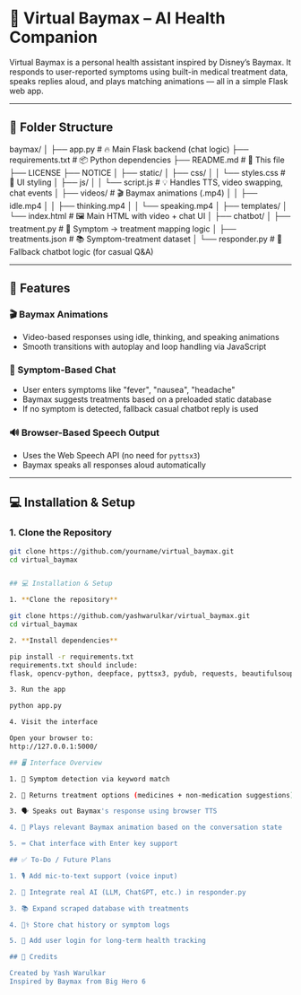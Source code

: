 # 🤖 Virtual Baymax – AI Health Companion

Virtual Baymax is a personal health assistant inspired by Disney’s Baymax. It responds to user-reported symptoms using built-in medical treatment data, speaks replies aloud, and plays matching animations — all in a simple Flask web app.

---

## 📁 Folder Structure

baymax/
│
├── app.py # 🔥 Main Flask backend (chat logic)
├── requirements.txt # 📦 Python dependencies
├── README.md # 📘 This file
├── LICENSE
├── NOTICE
│
├── static/
│ ├── css/
│ │ └── styles.css # 🎨 UI styling
│ ├── js/
│ │ └── script.js # 💡 Handles TTS, video swapping, chat events
│ ├── videos/ # 🎬 Baymax animations (.mp4)
│ │ ├── idle.mp4
│ │ ├── thinking.mp4
│ │ └── speaking.mp4
│
├── templates/
│ └── index.html # 🖼️ Main HTML with video + chat UI
│
├── chatbot/
│ ├── treatment.py # 💊 Symptom → treatment mapping logic
│ ├── treatments.json # 📚 Symptom-treatment dataset
│ └── responder.py # 💬 Fallback chatbot logic (for casual Q&A)



---

## 🚀 Features

### 🎬 Baymax Animations
- Video-based responses using idle, thinking, and speaking animations
- Smooth transitions with autoplay and loop handling via JavaScript

### 💬 Symptom-Based Chat
- User enters symptoms like "fever", "nausea", "headache"
- Baymax suggests treatments based on a preloaded static database
- If no symptom is detected, fallback casual chatbot reply is used

### 🔊 Browser-Based Speech Output
- Uses the Web Speech API (no need for `pyttsx3`)
- Baymax speaks all responses aloud automatically

---

## 💻 Installation & Setup


### 1. Clone the Repository

```bash
git clone https://github.com/yourname/virtual_baymax.git
cd virtual_baymax


## 💻 Installation & Setup

1. **Clone the repository**

git clone https://github.com/yashwarulkar/virtual_baymax.git
cd virtual_baymax

2. **Install dependencies**

pip install -r requirements.txt
requirements.txt should include:
flask, opencv-python, deepface, pyttsx3, pydub, requests, beautifulsoup4, tensorflow, keras

3. Run the app

python app.py

4. Visit the interface

Open your browser to:
http://127.0.0.1:5000/

## 🖥️ Interface Overview

1. 🧠 Symptom detection via keyword match

2. 💊 Returns treatment options (medicines + non-medication suggestions)

3. 🗣️ Speaks out Baymax's response using browser TTS

4. 🎥 Plays relevant Baymax animation based on the conversation state

5. ⌨️ Chat interface with Enter key support

## ✅ To-Do / Future Plans

1. 🎙️ Add mic-to-text support (voice input)

2. 🧠 Integrate real AI (LLM, ChatGPT, etc.) in responder.py

3. 📚 Expand scraped database with treatments

4. 🧑‍⚕️ Store chat history or symptom logs

5. 🔐 Add user login for long-term health tracking

## 🙌 Credits

Created by Yash Warulkar
Inspired by Baymax from Big Hero 6